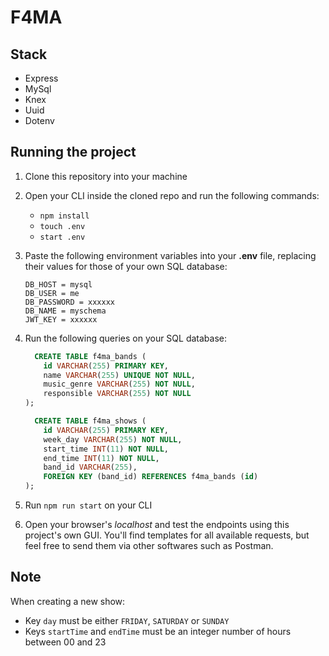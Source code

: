 # F4MA

## Stack

* Express
* MySql
* Knex
* Uuid
* Dotenv

## Running the project

1. Clone this repository into your machine
1. Open your CLI inside the cloned repo and run the following commands:

   * `npm install`
   * `touch .env`
   * `start .env`
  
1. Paste the following environment variables into your **.env** file, replacing their values for those of your own SQL database:
    ```
    DB_HOST = mysql
    DB_USER = me
    DB_PASSWORD = xxxxxx
    DB_NAME = myschema
    JWT_KEY = xxxxxx
    ```
1. Run the following queries on your SQL database:
    ```SQL
      CREATE TABLE f4ma_bands (
        id VARCHAR(255) PRIMARY KEY,
        name VARCHAR(255) UNIQUE NOT NULL,
        music_genre VARCHAR(255) NOT NULL,
        responsible VARCHAR(255) NOT NULL
    );
    ```
    ```SQL
      CREATE TABLE f4ma_shows (
        id VARCHAR(255) PRIMARY KEY,
        week_day VARCHAR(255) NOT NULL,
        start_time INT(11) NOT NULL,
        end_time INT(11) NOT NULL,
        band_id VARCHAR(255),
        FOREIGN KEY (band_id) REFERENCES f4ma_bands (id)
    );
    ```
    
1. Run `npm run start` on your CLI

1. Open your browser's *localhost* and test the endpoints using this project's own GUI. You'll find templates for all available requests, but feel free to send them via other softwares such as Postman.

## Note

When creating a new show:
  * Key `day` must be either `FRIDAY`, `SATURDAY` or `SUNDAY`
  * Keys `startTime` and `endTime` must be an integer number of hours between 00 and 23
